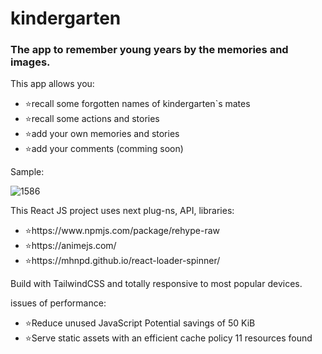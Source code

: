 # kindergarten

### The app to remember young years by the memories and images.

<p>This app allows you:</p>
<ul>
<li>⭐recall some forgotten names of kindergarten`s mates</li>
<li>⭐recall some actions and stories</li>
<li>⭐add your own memories and stories</li>
<li>⭐add your comments (comming soon)</li>
</ul>

<p>Sample:</p>

![1586](https://github.com/LysenkoDenys/kindergarten/assets/105970854/1bac93c3-953c-4524-9e79-18272733376a)

<p>This React JS project uses next plug-ns, API, libraries:</p>
<ul>
<li>⭐https://www.npmjs.com/package/rehype-raw</li>
<li>⭐https://animejs.com/</li>
<li>⭐https://mhnpd.github.io/react-loader-spinner/</li>
</ul>

<p>Build with TailwindCSS and totally responsive to most popular devices.</p>

issues of performance:

<ul>
<li>⭐Reduce unused JavaScript Potential savings of 50 KiB</li>
<li>⭐Serve static assets with an efficient cache policy 11 resources found</li>
</ul>
